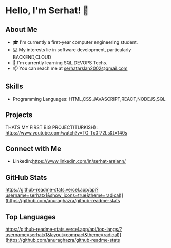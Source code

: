 # Hello, I'm Serhat! 👋

## About Me
- 🎓 I'm currently a first-year computer engineering student.
- 💻 My interests lie in software development, particularly BACKEND,CLOUD
- 🌱 I'm currently learning SQL,DEVOPS Techs.
- 📫 You can reach me at serhatarslan2002@gmail.com

## Skills
- Programming Languages: HTML,CSS,JAVASCRIPT,REACT,NODEJS,SQL

## Projects
THATS MY FIRST BIG PROJECT(TURKISH) : https://www.youtube.com/watch?v=TG_Tx0f72Ls&t=140s

## Connect with Me
- LinkedIn:https://www.linkedin.com/in/serhat-arslann/

## GitHub Stats
https://github-readme-stats.vercel.app/api?username=serhatx1&show_icons=true&theme=radical)](https://github.com/anuraghazra/github-readme-stats

## Top Languages
https://github-readme-stats.vercel.app/api/top-langs/?username=serhatx1&layout=compact&theme=radical)](https://github.com/anuraghazra/github-readme-stats
